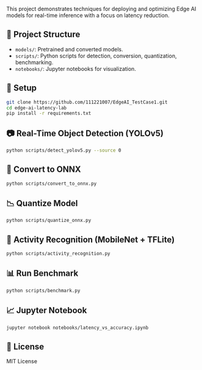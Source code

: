This project demonstrates techniques for deploying and optimizing Edge AI models for real-time inference with a focus on latency reduction.

## 📁 Project Structure
- `models/`: Pretrained and converted models.
- `scripts/`: Python scripts for detection, conversion, quantization, benchmarking.
- `notebooks/`: Jupyter notebooks for visualization.

## 🚀 Setup
```bash
git clone https://github.com/111221007/EdgeAI_TestCase1.git
cd edge-ai-latency-lab
pip install -r requirements.txt
```

## 📷 Real-Time Object Detection (YOLOv5)
```bash
python scripts/detect_yolov5.py --source 0
```

## 🔁 Convert to ONNX
```bash
python scripts/convert_to_onnx.py
```

## 📉 Quantize Model
```bash
python scripts/quantize_onnx.py
```

## 🧍 Activity Recognition (MobileNet + TFLite)
```bash
python scripts/activity_recognition.py
```

## 📊 Run Benchmark
```bash
python scripts/benchmark.py
```

## 📈 Jupyter Notebook
```bash
jupyter notebook notebooks/latency_vs_accuracy.ipynb
```

## 📜 License
MIT License
